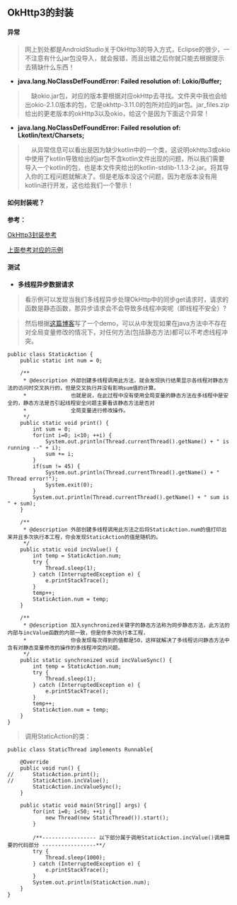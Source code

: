 ## OkHttp3的封装 ##

#### 异常 ####

> 网上到处都是AndroidStudio关于OkHttp3的导入方式，Eclipse的很少，一不注意有什么jar包没导入，就会报错，而且出错之后你就只能去根据提示去猜缺什么东西！

- **java.lang.NoClassDefFoundError: Failed resolution of: Lokio/Buffer;**

> &emsp;缺okio.jar包，对应的版本要根据对应okHttp去寻找。文件夹中我也会给出okio-2.1.0版本的包，它是okhttp-3.11.0的包所对应的jar包。jar_files.zip给出的更老版本的okHttp3以及okio，给这个是因为下面这个异常！

- **java.lang.NoClassDefFoundError: Failed resolution of: Lkotlin/text/Charsets;**

> &emsp;从异常信息可以看出是因为缺少kotlin中的一个类，这说明okhttp3或okio中使用了kotlin导致给出的jar包不含kotlin文件出现的问题，所以我们需要导入一个kotlin的包，也是本文件夹给出的kotlin-stdlib-1.1.3-2.jar。将其导入你的工程问题就解决了。但是老版本没这个问题，因为老版本没有用kotlin进行开发，这也给我们一个警示！

#### 如何封装呢？ ####

**参考：**

<a href="https://blog.csdn.net/my_rabbit/article/details/70213975">OkHttp3封装参考</a>

<a href="https://github.com/wiggins9629/OkHttp3/tree/master/app/src/main/java/com/wiggins/okhttp3/http">上面参考对应的示例</a>

#### 测试 ####

- **多线程异步数据请求**

> 看示例可以发现当我们多线程异步处理OkHttp中的同步get请求时，请求的函数是静态函数，那异步请求会不会导致多线程冲突呢（即线程不安全）?

> 然后根据<a href="https://blog.csdn.net/alinshen/article/details/77905727">这篇博客</a>写了一个demo，可以从中发现如果在java方法中不存在对全局变量修改的情况下，对任何方法(包括静态方法)都可以不考虑线程冲突。

```
public class StaticAction {
	public static int num = 0;
	
	/**
	 * @description 外部创建多线程调用此方法，就会发现执行结果显示各线程对静态方法的访问时交叉执行的，但是交叉执行并没有影响sum值的计算。
	 * 				也就是说，在此过程中没有使用全局变量的静态方法在多线程中是安全的，静态方法是否引起线程安全问题主要看该静态方法是否对
	 * 				全局变量进行修改操作。
	 */
	public static void print() {
		int sum = 0;
		for(int i=0; i<10; ++i) {
			System.out.println(Thread.currentThread().getName() + " is running --" + i);
			sum += i;
		}
		if(sum != 45) {
			System.out.println(Thread.currentThread().getName() + " Thread error!");
			System.exit(0);
		}
		System.out.println(Thread.currentThread().getName() + " sum is " + sum);
	}
	
	/**
	 * @description 外部创建多线程调用此方法之后将StaticAction.num的值打印出来并且多次执行本工程，你会发现StaticAction的值是随机的。
	 */
	public static void incValue() {
		int temp = StaticAction.num;
		try {
			Thread.sleep(1);
		} catch (InterruptedException e) {
			e.printStackTrace();
		}
		temp++;
		StaticAction.num = temp;
	}
	
	/**
	 * @description 加入synchronized关键字的静态方法称为同步静态方法，此方法的内部与incValue函数的内部一致，但是你多次执行本工程，
	 * 				你会发现每次得到的值都是50，这样就解决了多线程访问静态方法中含有对静态变量修改的操作的多线程冲突的问题。
	 */
	public static synchronized void incValueSync() {
		int temp = StaticAction.num;
		try {
			Thread.sleep(1);
		} catch (InterruptedException e) {
			e.printStackTrace();
		}
		temp++;
		StaticAction.num = temp;
	}
}
```

> 调用StaticAction的类：

```
public class StaticThread implements Runnable{

	@Override
	public void run() {
//		StaticAction.print();
//		StaticAction.incValue();
		StaticAction.incValueSync();
	}
	
	public static void main(String[] args) {
		for(int i=0; i<50; ++i) {
			new Thread(new StaticThread()).start();
		}
		
		/**----------------- 以下部分属于调用StaticAction.incValue()调用需要的代码部分 -----------------**/
		try {
			Thread.sleep(1000);
		} catch (InterruptedException e) {
			e.printStackTrace();
		}
		System.out.println(StaticAction.num);
	}
}

```
